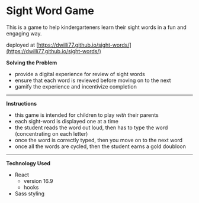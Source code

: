# Sight Word Game

This is a game to help kindergarteners learn their sight words in a fun and engaging way.

deployed at [https://dwilli77.github.io/sight-words/](https://dwilli77.github.io/sight-words/)

**Solving the Problem**

- provide a digital experience for review of sight words
- ensure that each word is reviewed before moving on to the next
- gamify the experience and incentivize completion

---

**Instructions**

- this game is intended for children to play _with_ their parents
- each sight-word is displayed one at a time
- the student reads the word out loud, then has to type the word (concentrating on each letter)
- once the word is correctly typed, then you move on to the next word
- once all the words are cycled, then the student earns a gold doubloon

---

**Technology Used**

- React
  - version 16.9
  - hooks
- Sass styling

